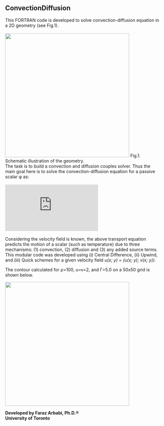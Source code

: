 ## ConvectionDiffusion
This FORTRAN code is developed to solve convection-diffusion equation in a 2D geometry (see Fig.1). \
\
<img src="box2.gif" width="400"> 
Fig.1. Schematic illustration of the geometry.
\
The task is to build a convection and diffusion couples solver. Thus the main goal here is to solve the convection-diffusion equation for a passive scalar φ as:\
\
![img](http://latex.codecogs.com/svg.latex?%5Crho%5Cmathbf%7Bu%7D%5Cnabla%5Cphi%3D%5CGamma%5Cnabla%5E2+%5Cphi%2BS_%7B%5Cphi%7D)\
\
Considering the velocity field is known, the above transport equation predicts the motion of a scalar (such as temperature) due to three mechanisms: (1) convection, (2) diffusion and (3) any added source terms. \
This modular code was developed using (i) Central Difference, (ii) Upwind, and (iii) Quick schemes for a given velocity field _u(x; y) = (u(x; y); v(x; y))_.

The contour calculated for ρ=100, u=v=2, and Г=5.0 on a 50x50 grid is shown below. 

<img src="result2.png" width="400"> 

**Developed by Faraz Arbabi, Ph.D.®\
University of Toronto**

